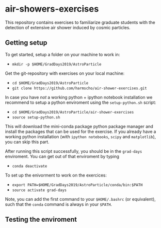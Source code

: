 # air-showers-exercises


This repository contains exercises to familiarize graduate students with the detection of extensive air shower induced by cosmic particles. 

## Getting setup
To get started, setup a folder on your machine to work in:  
* `mkdir -p $HOME/GradDays2019/AstroParticle`  

Get the git-repository with exercises on your local machine:  
* `cd $HOME/GradDays2019/AstroParticle`  
* `git clone https://github.com/harmscho/air-shower-exercises.git` 

In case you have *not* a working python + ipython notebook installation we recommend to setup a python enviroment using the `setup-python.sh` script:  
* `cd $HOME/GradDays2019/AstroParticle/air-shower-exercises`  
* `source setup-python.sh`

This will download the mini-conda package python package manager and install the packages that can be used for the exercise. If you already have a working python installation (with `ipython notebooks`, `scipy` and `matplotlib`), you can skip this part.

After running this script successfully, you should be in the `grad-days` enviroment. You can get out of that enviroment by typing 
* `conda deactivate`   

To set up the enivorment to work on the exercices:
* `export PATH=$HOME/GradDays2019/AstroParticle/conda/bin:$PATH`  
* `source activate grad-days`

Note, you can add the first command to your `$HOME/.bashrc` (or equivalent), such that the `conda` command is always in your `$PATH`.  

## Testing the enviroment


